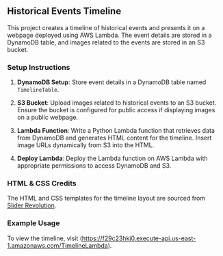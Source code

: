 ## Historical Events Timeline

This project creates a timeline of historical events and presents it on a webpage deployed using AWS Lambda. The event details are stored in a DynamoDB table, and images related to the events are stored in an S3 bucket.

### Setup Instructions

1. **DynamoDB Setup**: Store event details in a DynamoDB table named `TimelineTable`.

2. **S3 Bucket**: Upload images related to historical events to an S3 bucket. Ensure the bucket is configured for public access if displaying images on a public webpage.

3. **Lambda Function**: Write a Python Lambda function that retrieves data from DynamoDB and generates HTML content for the timeline. Insert image URLs dynamically from S3 into the HTML.

4. **Deploy Lambda**: Deploy the Lambda function on AWS Lambda with appropriate permissions to access DynamoDB and S3.

### HTML & CSS Credits

The HTML and CSS templates for the timeline layout are sourced from [Slider Revolution](https://www.sliderrevolution.com/resources/css-timeline/).

### Example Usage

To view the timeline, visit (https://f29c23hkj0.execute-api.us-east-1.amazonaws.com/TimelineLambda).



